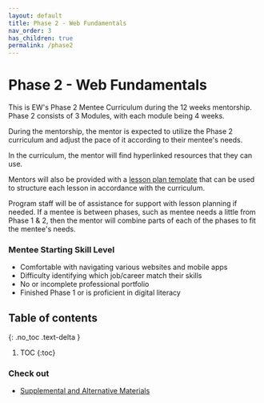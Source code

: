 ```yaml
---
layout: default
title: Phase 2 - Web Fundamentals
nav_order: 3
has_children: true
permalink: /phase2
---
```


# Phase 2 - Web Fundamentals

This is EW's Phase 2 Mentee Curriculum during the 12 weeks mentorship.
Phase 2 consists of 3 Modules, with each module being 4 weeks.

During the mentorship, the mentor is expected to utilize the Phase 2 curriculum and
adjust the pace of it according to their mentee's needs.

In the curriculum, the mentor will find hyperlinked resources that they can use.

Mentors will also be provided with a <a href="https://docs.google.com/document/d/1zxx33pMIud3dbVyI-OS6yUb64AkhTxDSpJbNCj7lftE/edit" target="_blank">lesson plan template</a> that can be used to structure each lesson in accordance with the curriculum.

Program staff will be of assistance for support with lesson planning if needed.
If a mentee is between phases, such as mentee needs a little from Phase 1 & 2, then the mentor will combine parts of each of the phases to fit the mentee's needs.

### Mentee Starting Skill Level

- Comfortable with navigating various websites and mobile apps
- Difficulty identifying which job/career match their skills
- No or incomplete professional portfolio
- Finished Phase 1 or is proficient in digital literacy

## Table of contents

{: .no_toc .text-delta }

1. TOC
   {:toc}

### Check out

- [Supplemental and Alternative Materials](supplemental.md)
